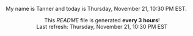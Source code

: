 My name is Tanner and today is Thursday, November 21, 10:30 PM EST.

<p align="center">This <i>README</i> file is generated <b>every 3 hours</b>!</br>Last refresh: Thursday, November 21, 10:30 PM EST<br /></p>

